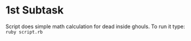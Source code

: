 # 1st Subtask
Script does simple math calculation for dead inside ghouls.
To run it type: `ruby script.rb` 
